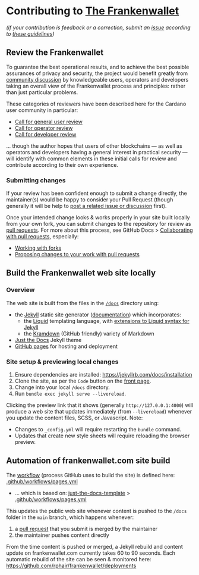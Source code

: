 # Contributing to [The Frankenwallet](https://frankenwallet.com)

_(if your contribution is feedback or a correction, submit an [issue](https://github.com/rphair/frankenwallet/issues) according to [these guidelines](README.md#community-discussion-questions-and-support))_

## Review the Frankenwallet
<a id="review"></a>

To guarantee the best operational results, and to achieve the best possible assurances of privacy and security, the project would benefit greatly from [community discussion](README.md#community) by knowledgeable users, operators and developers taking an overall view of the Frankenwallet process and principles: rather than just particular problems.

These categories of reviewers have been described here for the Cardano user community in particular:
* [Call for general user review](https://forum.cardano.org/t/frankenwallet-call-for-general-user-review/150242)
* [Call for operator review](https://forum.cardano.org/t/frankenwallet-call-for-spo-preliminary-review/150243)
* [Call for developer review](https://forum.cardano.org/t/frankenwallet-call-for-developer-review/150245)

... though the author hopes that users of other blockchains — as well as operators and developers having a general interest in practical security — will identify with common elements in these initial calls for review and contribute according to their own experience.

### Submitting changes

If your review has been confident enough to submit a change directly, the maintainer(s) would be happy to consider your Pull Request (though generally it will be help to [post a related issue or discussion](README.md#community) first).

Once your intended change looks & works properly in your site built locally from your own fork, you can submit changes to the repository for review as [pull requests](https://github.com/rphair/frankenwallet/pulls).  For more about this process, see GitHub Docs > [Collaborating with pull requests](https://docs.github.com/en/pull-requests/collaborating-with-pull-requests), especially:
* [Working with forks](https://docs.github.com/en/pull-requests/collaborating-with-pull-requests/working-with-forks)
* [Proposing changes to your work with pull requests](https://docs.github.com/en/pull-requests/collaborating-with-pull-requests/proposing-changes-to-your-work-with-pull-requests)

## Build the Frankenwallet web site locally

### Overview

The web site is built from the files in the [`/docs`](docs) directory using:
* the [Jekyll](https://jekyllrb.com/) static site generator ([documentation](https://jekyllrb.com/docs/)) which incorporates:
  * the [Liquid](https://shopify.github.io/liquid/) templating language, with [extensions to Liquid syntax for Jekyll](https://jekyllrb.com/docs/liquid/)
  * the [Kramdown](https://jekyllrb.com/docs/configuration/markdown/) (GitHub friendly) variety of Markdown
* [Just the Docs](https://just-the-docs.com) Jekyll theme
* [GitHub pages](https://docs.github.com/en/pages) for hosting and deployment

### Site setup & previewing local changes

1. Ensure dependencies are installed: https://jekyllrb.com/docs/installation
1. Clone the site, as per the `Code` button on the [front page](https://github.com/rphair/frankenwallet).
1. Change into your local `/docs` directory.
1. Run `bundle exec jekyll serve --livereload`.

Clicking the preview link that it shows (generally `http://127.0.0.1:4000`) will produce a web site that updates immediately (from `--livereload`) whenever you update the content files, SCSS, or Javascript.  Note:
* Changes to `_config.yml` will require restarting the `bundle` command.
* Updates that create new style sheets will require reloading the browser preview.

## Automation of frankenwallet.com site build

The [workflow](https://docs.github.com/en/pages/getting-started-with-github-pages/using-custom-workflows-with-github-pages) (process GitHub uses to build the site) is defined here: [.github/workflows/pages.yml](.github/workflows/pages.yml)
* ... which is based on: [just-the-docs-template](https://github.com/just-the-docs/just-the-docs-template) > [.github/workflows/pages.yml](https://github.com/just-the-docs/just-the-docs-template/blob/main/.github/workflows/pages.yml)

This updates the public web site whenever content is pushed to the `/docs` folder in the `main` branch, which happens whenever:
1. a [pull request](/pulls) that you submit is merged by the maintainer
1. the maintainer pushes content directly

From the time content is pushed or merged, a Jekyll rebuild and content update on frankenwallet.com currently takes 60 to 90 seconds.  Each automatic rebuild of the site can be seen & monitored here: https://github.com/rphair/frankenwallet/deployments

